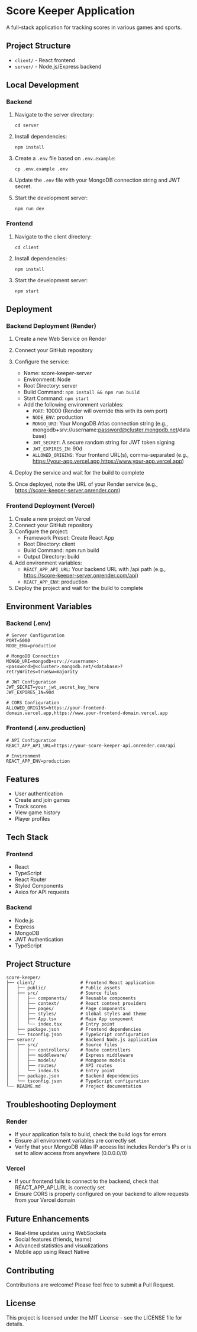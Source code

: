 # Score Keeper Application

A full-stack application for tracking scores in various games and sports.

## Project Structure

- `client/` - React frontend
- `server/` - Node.js/Express backend

## Local Development

### Backend

1. Navigate to the server directory:
   ```
   cd server
   ```

2. Install dependencies:
   ```
   npm install
   ```

3. Create a `.env` file based on `.env.example`:
   ```
   cp .env.example .env
   ```

4. Update the `.env` file with your MongoDB connection string and JWT secret.

5. Start the development server:
   ```
   npm run dev
   ```

### Frontend

1. Navigate to the client directory:
   ```
   cd client
   ```

2. Install dependencies:
   ```
   npm install
   ```

3. Start the development server:
   ```
   npm start
   ```

## Deployment

### Backend Deployment (Render)

1. Create a new Web Service on Render
2. Connect your GitHub repository
3. Configure the service:
   - Name: score-keeper-server
   - Environment: Node
   - Root Directory: server
   - Build Command: `npm install && npm run build`
   - Start Command: `npm start`
   - Add the following environment variables:
     - `PORT`: 10000 (Render will override this with its own port)
     - `NODE_ENV`: production
     - `MONGO_URI`: Your MongoDB Atlas connection string (e.g., mongodb+srv://username:password@cluster.mongodb.net/database)
     - `JWT_SECRET`: A secure random string for JWT token signing
     - `JWT_EXPIRES_IN`: 90d
     - `ALLOWED_ORIGINS`: Your frontend URL(s), comma-separated (e.g., https://your-app.vercel.app,https://www.your-app.vercel.app)

4. Deploy the service and wait for the build to complete
5. Once deployed, note the URL of your Render service (e.g., https://score-keeper-server.onrender.com)

### Frontend Deployment (Vercel)

1. Create a new project on Vercel
2. Connect your GitHub repository
3. Configure the project:
   - Framework Preset: Create React App
   - Root Directory: client
   - Build Command: npm run build
   - Output Directory: build
4. Add environment variables:
   - `REACT_APP_API_URL`: Your backend URL with /api path (e.g., https://score-keeper-server.onrender.com/api)
   - `REACT_APP_ENV`: production
5. Deploy the project and wait for the build to complete

## Environment Variables

### Backend (.env)

```
# Server Configuration
PORT=5000
NODE_ENV=production

# MongoDB Connection
MONGO_URI=mongodb+srv://<username>:<password>@<cluster>.mongodb.net/<database>?retryWrites=true&w=majority

# JWT Configuration
JWT_SECRET=your_jwt_secret_key_here
JWT_EXPIRES_IN=90d

# CORS Configuration
ALLOWED_ORIGINS=https://your-frontend-domain.vercel.app,https://www.your-frontend-domain.vercel.app
```

### Frontend (.env.production)

```
# API Configuration
REACT_APP_API_URL=https://your-score-keeper-api.onrender.com/api

# Environment
REACT_APP_ENV=production
```

## Features

- User authentication
- Create and join games
- Track scores
- View game history
- Player profiles

## Tech Stack

### Frontend
- React
- TypeScript
- React Router
- Styled Components
- Axios for API requests

### Backend
- Node.js
- Express
- MongoDB
- JWT Authentication
- TypeScript

## Project Structure

```
score-keeper/
├── client/                 # Frontend React application
│   ├── public/             # Public assets
│   ├── src/                # Source files
│   │   ├── components/     # Reusable components
│   │   ├── context/        # React context providers
│   │   ├── pages/          # Page components
│   │   ├── styles/         # Global styles and theme
│   │   ├── App.tsx         # Main App component
│   │   └── index.tsx       # Entry point
│   ├── package.json        # Frontend dependencies
│   └── tsconfig.json       # TypeScript configuration
├── server/                 # Backend Node.js application
│   ├── src/                # Source files
│   │   ├── controllers/    # Route controllers
│   │   ├── middleware/     # Express middleware
│   │   ├── models/         # Mongoose models
│   │   ├── routes/         # API routes
│   │   └── index.ts        # Entry point
│   ├── package.json        # Backend dependencies
│   └── tsconfig.json       # TypeScript configuration
└── README.md               # Project documentation
```

## Troubleshooting Deployment

### Render
- If your application fails to build, check the build logs for errors
- Ensure all environment variables are correctly set
- Verify that your MongoDB Atlas IP access list includes Render's IPs or is set to allow access from anywhere (0.0.0.0/0)

### Vercel
- If your frontend fails to connect to the backend, check that REACT_APP_API_URL is correctly set
- Ensure CORS is properly configured on your backend to allow requests from your Vercel domain

## Future Enhancements

- Real-time updates using WebSockets
- Social features (friends, teams)
- Advanced statistics and visualizations
- Mobile app using React Native

## Contributing

Contributions are welcome! Please feel free to submit a Pull Request.

## License

This project is licensed under the MIT License - see the LICENSE file for details. 
